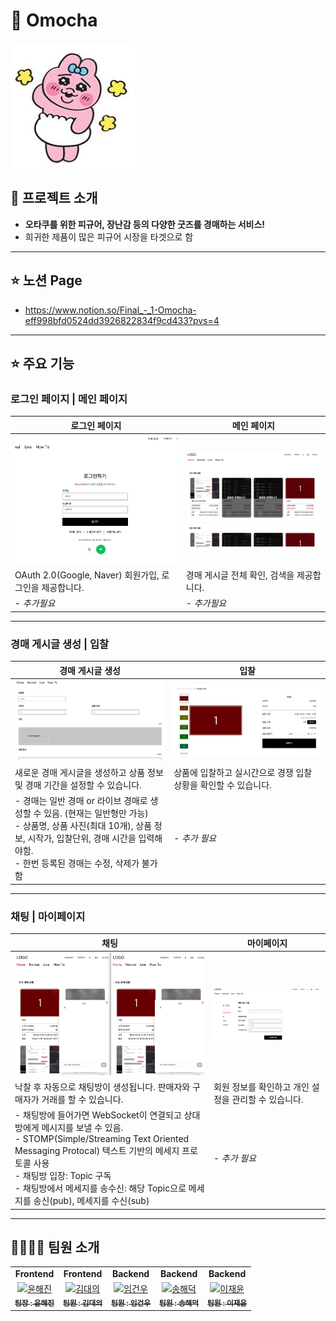 # 🧸 **Omocha**

<img src="https://github.com/limbaba1120/limbaba1120_images/blob/master/notion_image/opanchu.jpeg" width="200px;" alt="Omocha Logo">

## 📖 **프로젝트 소개**

- **오타쿠를 위한 피규어, 장난감 등의 다양한 굿즈를 경매하는 서비스!**
- 희귀한 제품이 많은 피규어 시장을 타겟으로 함

---

## ⭐ **노션 Page**
- https://www.notion.so/Final_-_1-Omocha-eff998bfd0524dd3926822834f9cd433?pvs=4

---

## ⭐ **주요 기능**

### **로그인 페이지 | 메인 페이지**

| 로그인 페이지                                                                                                 | 메인 페이지                                                                                                     |
|---------------------------------------------------------------------------------------------------------|------------------------------------------------------------------------------------------------------------|
| ![로그인 페이지](https://github.com/limbaba1120/limbaba1120_images/blob/master/notion_image/omocha_login.gif) | <img src="https://github.com/limbaba1120/limbaba1120_images/blob/master/notion_image/omocha_homepage.png"> |
| OAuth 2.0(Google, Naver) 회원가입, 로그인을 제공합니다.                                                              | 경매 게시글 전체 확인, 검색을 제공합니다.                                                                                   |
| - *추가필요*                                                                                                | - *추가필요*                                                                                                   |

---

### **경매 게시글 생성 | 입찰**

| 경매 게시글 생성                                                                                                                                 | 입찰                                                                                                       |
|-------------------------------------------------------------------------------------------------------------------------------------------|----------------------------------------------------------------------------------------------------------|
| ![경매 게시글 생성](https://github.com/limbaba1120/limbaba1120_images/blob/master/notion_image/omocha_auction_create.gif)                        | ![입찰](https://github.com/limbaba1120/limbaba1120_images/blob/master/notion_image/omocha_auction_bid.gif) |
| 새로운 경매 게시글을 생성하고 상품 정보 및 경매 기간을 설정할 수 있습니다.                                                                                               | 상품에 입찰하고 실시간으로 경쟁 입찰 상황을 확인할 수 있습니다.                                                                     |
| - 경매는 일반 경매 or 라이브 경매로 생성할 수 있음. (현재는 일반형만 가능) <br/> - 상품명, 상품 사진(최대 10개), 상품 정보, 시작가, 입찰단위, 경매 시간을 입력해야함. <br/> - 한번 등록된 경매는 수정, 삭제가 불가함 | -  *추가 필요*                                                                                               |

---

### **채팅 | 마이페이지**

| 채팅                                                                                                                                                                                                                            | 마이페이지                                                                                                    |
|-------------------------------------------------------------------------------------------------------------------------------------------------------------------------------------------------------------------------------|----------------------------------------------------------------------------------------------------------|
| ![채팅](https://github.com/limbaba1120/limbaba1120_images/blob/master/notion_image/omocha_auction_chat.gif)                                                                                                                     | <img src="https://github.com/limbaba1120/limbaba1120_images/blob/master/notion_image/omocha_mypage.png"> |
| 낙찰 후 자동으로 채팅방이 생성됩니다. 판매자와 구매자가 거래를 할 수 있습니다.                                                                                                                                                                                 | 회원 정보를 확인하고 개인 설정을 관리할 수 있습니다.                                                                           |
| - 채팅방에 들어가면 WebSocket이 연결되고 상대방에게 메시지를 보낼 수 있음.   <br/> - STOMP(Simple/Streaming Text Oriented Messaging Protocal) 텍스트 기반의 메세지 프로토콜 사용 <br/> - 채팅방 입장: Topic 구독 <br/> - 채팅방에서 메세지를 송수신: 해당 Topic으로 메세지를 송신(pub), 메세지를 수신(sub) | - *추가 필요*                                                                                                |

---

## 👨‍👩‍👧‍👦 **팀원 소개**

<table>
  <tr>
    <td align="center"><b>Frontend</b></td>
    <td align="center"><b>Frontend</b></td>
    <td align="center"><b>Backend</b></td>
    <td align="center"><b>Backend</b></td>
    <td align="center"><b>Backend</b></td>
  </tr>
  <tr>
    <td align="center">
      <a href="https://github.com/haejinyun">
        <img src="https://avatars.githubusercontent.com/u/86779590?v=4" width="100px;" alt="윤해진"/><br />
        <sub><b>팀장 : 윤해진</b></sub>
      </a>
    </td>
    <td align="center">
      <a href="https://github.com/kimeodml">
        <img src="https://avatars.githubusercontent.com/u/88065770?v=4" width="100px;" alt="김대의"/><br />
        <sub><b>팀원 : 김대의</b></sub>
      </a>
    </td>
    <td align="center">
      <a href="https://github.com/limbaba1120">
        <img src="https://avatars.githubusercontent.com/u/102224840?v=4" width="100px;" alt="임건우"/><br />
        <sub><b>팀원 : 임건우</b></sub>
      </a>
    </td>
    <td align="center">
      <a href="https://github.com/ss0ngcode">
        <img src="https://avatars.githubusercontent.com/u/86779839?v=4" width="100px;" alt="송해덕"/><br />
        <sub><b>팀원 : 송해덕</b></sub>
      </a>
    </td>
    <td align="center">
      <a href="https://github.com/gooot">
        <img src="https://avatars.githubusercontent.com/u/26480629?v=4" width="100px;" alt="이재윤"/><br />
        <sub><b>팀원 : 이재윤</b></sub>
      </a>
    </td>
  </tr>
</table>
